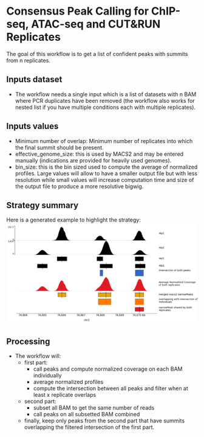 # Consensus Peak Calling for ChIP-seq, ATAC-seq and CUT&RUN Replicates

The goal of this workflow is to get a list of confident peaks with summits from n replicates.

## Inputs dataset

- The workflow needs a single input which is a list of datasets with n BAM where PCR duplicates have been removed (the workflow also works for nested list if you have multiple conditions each with multiple replicates).

## Inputs values

- Minimum number of overlap: Minimum number of replicates into which the final summit should be present.
- effective_genome_size: this is used by MACS2 and may be entered manually (indications are provided for heavily used genomes).
- bin_size: this is the bin sized used to compute the average of normalized profiles. Large values will allow to have a smaller output file but with less resolution while small values will increase computation time and size of the output file to produce a more resolutive bigwig.

## Strategy summary

Here is a generated example to highlight the strategy:
![strategy](./strategy.png)

## Processing

- The workflow will:
  - first part:
    - call peaks and compute normalized coverage on each BAM individually
    - average normalized profiles
    - compute the intersection between all peaks and filter when at least x replicate overlaps
  - second part:
    - subset all BAM to get the same number of reads
    - call peaks on all subsetted BAM combined
  - finally, keep only peaks from the second part that have summits overlapping the filtered intersection of the first part.
